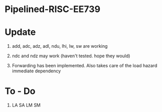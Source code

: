 # Pipelined-RISC-EE739

# Update
 1) add, adc, adz, adl, ndu, lhi, lw, sw are working 

 2) ndc and ndz may work (haven't tested. hope they would) 

3) Forwarding has been implemented. Also takes care of the load hazard immediate dependency

# To - Do

1) LA SA LM SM

